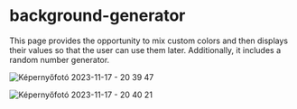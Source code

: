 # background-generator

This page provides the opportunity to mix custom colors and then displays their values so that the user can use them later. Additionally, it includes a random number generator.

![Képernyőfotó 2023-11-17 - 20 39 47](https://github.com/FullSteakDev/background-generator/assets/78823085/8cc37bc8-e1f2-4407-a12f-ac7a11e1ec63)


![Képernyőfotó 2023-11-17 - 20 40 21](https://github.com/FullSteakDev/background-generator/assets/78823085/be39eff6-7706-46a3-8b39-bdd1ea0bdc9c)
